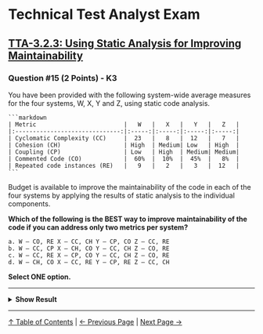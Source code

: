 # Technical Test Analyst Exam

## [TTA-3.2.3: Using Static Analysis for Improving Maintainability](../3-static-and-dynamic-analysis/3.2-static-analysis.md#323-using-static-analysis-for-improving-maintainability)

### Question #15 (2 Points) - K3

You have been provided with the following system-wide average measures for the four systems, W, X, Y and Z, using static code analysis.

    ```markdown
    | Metric                         |   W   |   X   |   Y   |   Z   |
    |:------------------------------:|:-----:|:-----:|:-----:|:-----:|
    | Cyclomatic Complexity (CC)     |  23   |   8   |  12   |   7   |
    | Cohesion (CH)                  | High  | Medium| Low   | High  |
    | Coupling (CP)                  | Low   | High  | Medium| Medium|
    | Commented Code (CO)            |  60%  |  10%  |  45%  |   8%  |
    | Repeated code instances (RE)   |   9   |   2   |   3   |  12   |
    ```

Budget is available to improve the maintainability of the code in each of the four systems by applying the results of static analysis to the individual components.

**Which of the following is the BEST way to improve maintainability of the code if you can address only two metrics per system?**

    a. W – CO, RE X – CC, CH Y – CP, CO Z – CC, RE
    b. W – CC, CP X – CH, CO Y – CC, CH Z – CO, RE
    c. W – CC, RE X – CP, CO Y – CC, CH Z – CO, RE
    d. W – CH, CO X – CC, RE Y – CP, RE Z – CC, CH

**Select ONE option.**

---

<details>
<summary><strong>Show Result</strong></summary>

#### Correct Answer: d

**Cyclomatic Complexity (CC)** indicates the number of independent paths tough the code. - The higher the CC number, the worse code maintainability is likely to be, hence system W and Y should be addressed in this area.

**Cohesion (CH)** is a measure to which a module is self-contained and focused on a single task. - The lower it is, the worse the code maintainability is likely to be. Hence system Y should be addressed in this area.

**Coupling (CP)** is a measure of the degree to which modules rely on each other. - The higher it is, the worse the code maintainability is likely to be. Hence system X should be addressed in this area.

**Commented Code (CO)** indicates how much of the code is documented by comments. - Less comments indicates worse code maintainability. Hence systems X and Z should be addressed in this area.

**Repeated code instances (RE)** count how many code instances are duplicated. - The higher the number, the worse the code maintainability is likely to be. Hence systems W and Z should be addressed in this area.

Thus:

    a. Is not correct
    b. Is not correct
    c. Is correct (W – CC & RE, X – CP & CO, Y – CC & CH, Z – CO & RE)
    d. Is not correct

</details>

---

[↑ Table of Contents](../../README.md#table-of-contents) | [← Previous Page](question-14.md) | [Next Page →](question-16.md)
